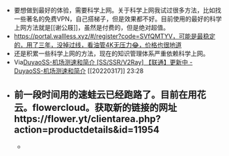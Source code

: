 - 要想做到最好的体验，需要科学上网。关于科学上网我试过很多方法，比如找一些著名的免费VPN，自己搭梯子，但是效果都不好。目前使用的最好的科学上网方法就是[[谢公屐]]，虽然是付费的，但是绝对超值。
- https://portal.wallless.xyz/#/register?code=SVfQMTYV，可能是最稳定的，用了三年，没掉过线，看油管4K无压力😂，价格也很地道
- 还是积累一些科学上网的方法，现在的知识管理体系严重依赖科学上网。
- Via[DuyaoSS-机场测速和简介 [SS/SSR/V2Ray] 【联通】更新中 - DuyaoSS-机场测速和简介](https://duyaoss.com/archives/3/) [[20220317]] 23:28
- 前一段时间用的速蛙云已经跑路了。目前在用花云。flowercloud。获取新的链接的网址https://flower.yt/clientarea.php?action=productdetails&id=11954
    - 
    - 
